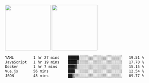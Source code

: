 <img src="https://github-readme-stats.vercel.app/api?username=Dream4ever&count_private=true&show_icons=true&theme=tokyonight" height="150" /> <img src="https://github-readme-stats.vercel.app/api/top-langs/?username=Dream4ever&count_private=true&show_icons=true&theme=tokyonight&langs_count=5&layout=compact" height="150" />

<!--START_SECTION:waka-->

```txt
YAML         1 hr 27 mins    █████░░░░░░░░░░░░░░░░░░░░   19.51 %
JavaScript   1 hr 19 mins    ████▒░░░░░░░░░░░░░░░░░░░░   17.70 %
Docker       1 hr 7 mins     ███▓░░░░░░░░░░░░░░░░░░░░░   15.15 %
Vue.js       56 mins         ███░░░░░░░░░░░░░░░░░░░░░░   12.54 %
JSON         43 mins         ██▒░░░░░░░░░░░░░░░░░░░░░░   09.77 %
```

<!--END_SECTION:waka-->
